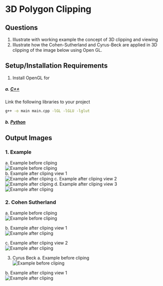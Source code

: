 # 3D Polygon Clipping

## Questions

1. Illustrate with working example the concept of 3D clipping and viewing
2. Illustrate how the Cohen-Sutherland and Cyrus-Beck are applied in 3D clipping of the image below using Open GL.

## Setup/Installation Requirements

1. Install OpenGL for <br/>
##### a. [C++](https://www.khronos.org/opengl/wiki/Getting_Started) 
Link the following libraries to your project

```bash
g++ -o main main.cpp -lGL -lGLU -lglut
```

##### b. [Python](https://pypi.org/project/PyOpenGL/) <br/>




## Output Images
### 1. Example
a. Example before cliping <br>
![Example before cliping](./OUTPUT/clip_example(original).png)  
b. Example after cliping view 1 <br>
![Example after cliping](./OUTPUT/clip_example(clipped%20view%201%20).png)
c. Example after cliping view 2 <br>
![Example after cliping](./OUTPUT/clip_exmaple(clipped%20view%202).png)
d. Example after cliping view 3 <br>
![Example after cliping](./OUTPUT/clip_example(clipped%20view%203%20).png)

### 2. Cohen Sutherland
a. Example before cliping <br>
![Example before cliping](./OUTPUT/cohen_original.png)

b. Example after cliping view 1 <br>
![Example after cliping](./OUTPUT/cohen_clipped(view%201).png)

c. Example after cliping view 2 <br>
![Example after cliping](./OUTPUT/cohen_clipped(view%202).png)


3. Cyrus Beck
a. Example before cliping <br>
![Example before cliping](./OUTPUT/cyrus_orignal.png)

b. Example after cliping view 1 <br>
![Example after cliping](./OUTPUT/cyrus_clipped.png)